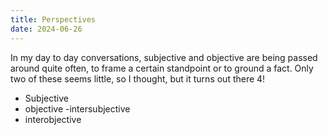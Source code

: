 ```yaml
---
title: Perspectives
date: 2024-06-26
---
```


In my day to day conversations, subjective and objective are being
passed around quite often, to frame a certain standpoint or to ground
a fact. Only two of these seems little, so I thought, but it turns out
there 4!

- Subjective
- objective
  -intersubjective
- interobjective

